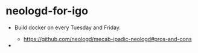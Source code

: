 # neologd-for-igo
- Build docker on every Tuesday and Friday.
  - https://github.com/neologd/mecab-ipadic-neologd#pros-and-cons

- 
